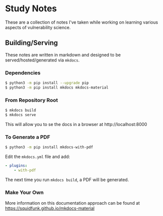 # Study Notes

These are a collection of notes I've taken while working on learning various aspects of vulnerability science.

## Building/Serving

These notes are written in markdown and designed to be served/hosted/generated via `mkdocs`.

### Dependencies

```bash
$ python3 -m pip install --upgrade pip
$ python3 -m pip install mkdocs mkdocs-material
```

### From Repository Root

```bash
$ mkdocs build
$ mkdocs serve
```

This will allow you to se the docs in a browser at http://localhost:8000

### To Generate a PDF

```bash
$ python3 -m pip install mkdocs-with-pdf
```

Edit the `mkdocs.yml` file and add:

```yaml
- plugins:
    - with-pdf
```

The next time you run `mkdocs build`, a PDF will be generated.


### Make Your Own

More information on this documentation approach can be found at https://squidfunk.github.io/mkdocs-material


